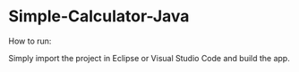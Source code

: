 # Simple-Calculator-Java
How to run:

Simply import the project in Eclipse or Visual Studio Code and build the app.
